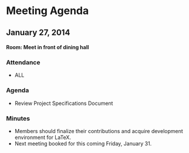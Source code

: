 # Meeting Agenda
## January 27, 2014
#### Room: Meet in front of dining hall

### Attendance
- ALL

### Agenda
- Review Project Specifications Document

### Minutes
- Members should finalize their contributions and acquire development environment for LaTeX.
- Next meeting booked for this coming Friday, January 31.
